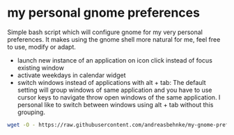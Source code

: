 # my personal gnome preferences
Simple bash script which will configure gnome for my very personal preferences. It makes using the gnome shell more natural for me, feel free to use, modify or adapt.

* launch new instance of an application on icon click instead of focus existing window
* activate weekdays in calendar widget
* switch windows instead of applications with alt + tab: The default setting will group windows of same application and you have to use cursor keys to navigate throw open windows of the same application. I personal like to switch between windows using alt + tab without this grouping.

```bash
wget -O - https://raw.githubusercontent.com/andreasbehnke/my-gnome-preferences/refs/heads/main/gnome-settings.sh | bash
```